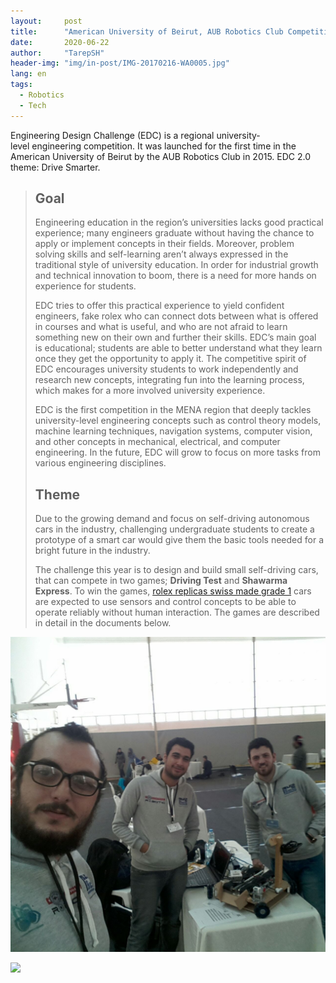 ```yaml
---
layout:     post
title:      "American University of Beirut, AUB Robotics Club Competition"
date:       2020-06-22 
author:     "TarepSH"
header-img: "img/in-post/IMG-20170216-WA0005.jpg"
lang: en
tags:
  - Robotics
  - Tech
---
```


Engineering Design Challenge (EDC) is a regional university-level engineering competition. It was launched for the first time in the American University of Beirut by the AUB Robotics Club in 2015. EDC 2.0 theme: Drive Smarter.

> ## Goal
> 
> Engineering education in the region’s universities lacks good practical experience; many engineers graduate without having the chance to apply or implement concepts in their fields. Moreover, problem solving skills and self-learning aren’t always expressed in the traditional style of university education. In order for industrial growth and technical innovation to boom, there is a need for more hands on experience for students.
> 
> EDC tries to offer this practical experience to yield confident engineers, fake rolex who can connect dots between what is offered in courses and what is useful, and who are not afraid to learn something new on their own and further their skills. EDC’s main goal is educational; students are able to better understand what they learn once they get the opportunity to apply it. The competitive spirit of EDC encourages university students to work independently and research new concepts, integrating fun into the learning process, which makes for a more involved university experience.
> 
> EDC is the first competition in the MENA region that deeply tackles university-level engineering concepts such as control theory models, machine learning techniques, navigation systems, computer vision, and other concepts in mechanical, electrical, and computer engineering. In the future, EDC will grow to focus on more tasks from various engineering disciplines.
> 
> ## Theme
> 
> Due to the growing demand and focus on self-driving autonomous cars in the industry, challenging undergraduate students to create a prototype of a smart car would give them the basic tools needed for a bright future in the industry.
> 
> The challenge this year is to design and build small self-driving cars, that can compete in two games; **Driving Test** and **Shawarma Express**. To win the games, [rolex replicas swiss made grade 1](http://ergunlernakliyat.com.tr/images/joomgallery/thumbnails/gallery_2/trlar_3/rw182.html) cars are expected to use sensors and control concepts to be able to operate reliably without human interaction. The games are described in detail in the documents below.

![](/img/in-post/IMG-20170213-WA0004.jpg)


![](https://www.youtube.com/watch?v=L-EiDK2-l04)
